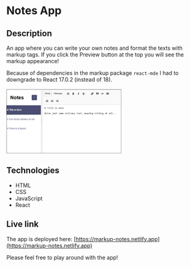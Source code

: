 # Notes App

## Description
An app where you can write your own notes and format the texts with markup tags. If you click the Preview button at the top you will see the markup appearance!

Because of dependencies in the markup package `react-mde` I had to downgrade to React 17.0.2 (instead of 18).
<br/>
<br/>
<img src="my-notes.png" alt="Screenshot." width="300px"/>

## Technologies
- HTML
- CSS
- JavaScript
- React

## Live link
The app is deployed here:
[https://markup-notes.netlify.app](https://markup-notes.netlify.app)

Please feel free to play around with the app!

